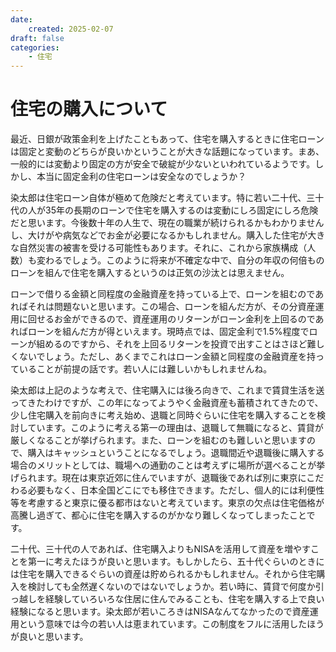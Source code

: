 ```yaml
---
date:
    created: 2025-02-07
draft: false
categories:
    - 住宅
---
```


# 住宅の購入について

最近、日銀が政策金利を上げたこともあって、住宅を購入するときに住宅ローンは固定と変動のどちらが良いかということが大きな話題になっています。まあ、一般的には変動より固定の方が安全で破綻が少ないといわれているようです。しかし、本当に固定金利の住宅ローンは安全なのでしょうか？
<!-- more -->
染太郎は住宅ローン自体が極めて危険だと考えています。特に若い二十代、三十代の人が35年の長期のローンで住宅を購入するのは変動にしろ固定にしろ危険だと思います。今後数十年の人生で、現在の職業が続けられるかもわかりませんし、大けがや病気などでお金が必要になるかもしれません。購入した住宅が大きな自然災害の被害を受ける可能性もあります。それに、これから家族構成（人数）も変わるでしょう。このように将来が不確定な中で、自分の年収の何倍ものローンを組んで住宅を購入するというのは正気の沙汰とは思えません。

ローンで借りる金額と同程度の金融資産を持っている上で、ローンを組むのであればそれは問題ないと思います。この場合、ローンを組んだ方が、その分資産運用に回せるお金ができるので、資産運用のリターンがローン金利を上回るのであればローンを組んだ方が得といえます。現時点では、固定金利で1.5%程度でローンが組めるのですから、それを上回るリターンを投資で出すことはさほど難しくないでしょう。ただし、あくまでこれはローン金額と同程度の金融資産を持っていることが前提の話です。若い人には難しいかもしれませんね。

染太郎は上記のような考えで、住宅購入には後ろ向きで、これまで賃貸生活を送ってきたわけですが、この年になってようやく金融資産も蓄積されてきたので、少し住宅購入を前向きに考え始め、退職と同時ぐらいに住宅を購入することを検討しています。このように考える第一の理由は、退職して無職になると、賃貸が厳しくなることが挙げられます。また、ローンを組むのも難しいと思いますので、購入はキャッシュということになるでしょう。退職間近や退職後に購入する場合のメリットとしては、職場への通勤のことは考えずに場所が選べることが挙げられます。現在は東京近郊に住んでいますが、退職後であれば別に東京にこだわる必要もなく、日本全国どこにでも移住できます。ただし、個人的には利便性等を考慮すると東京に優る都市はないと考えています。東京の欠点は住宅価格が高騰し過ぎて、都心に住宅を購入するのがかなり難しくなってしまったことです。

二十代、三十代の人であれば、住宅購入よりもNISAを活用して資産を増やすことを第一に考えたほうが良いと思います。もしかしたら、五十代ぐらいのときには住宅を購入できるぐらいの資産は貯められるかもしれません。それから住宅購入を検討しても全然遅くないのではないでしょうか。若い時に、賃貸で何度か引っ越しを経験していろいろな住居に住んでみることも、住宅を購入する上で良い経験になると思います。染太郎が若いころきはNISAなんてなかったので資産運用という意味では今の若い人は恵まれています。この制度をフルに活用したほうが良いと思います。

